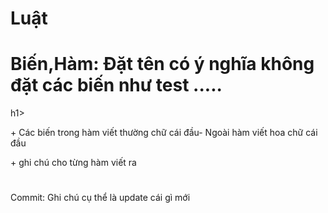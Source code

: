 # Luật
<h1>Biến,Hàm: Đặt tên có ý nghĩa không đặt các biến như test .....</h1>h1>
      <p>+ Các biến trong hàm viết thường chữ cái đầu- Ngoài hàm viết hoa chữ cái đầu</p>
      <p>+ ghi chú cho từng hàm viết ra</p>
<h1></h1>Commit: Ghi chú cụ thể là update cái gì mới</h1>
